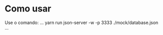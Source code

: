 # Como usar

 Use o comando:
    ...
      yarn run json-server -w -p 3333 ./mock/database.json
    ...